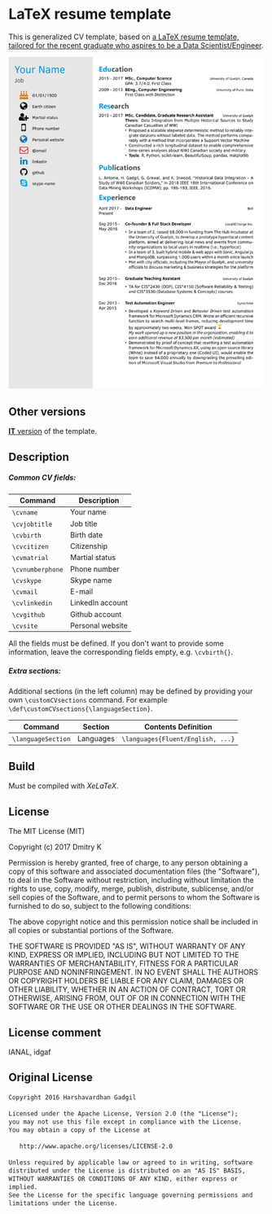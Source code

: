 # LaTeX resume template

This is generalized CV template, based on
[a LaTeX resume template, tailored for the recent graduate who aspires to be a Data Scientist/Engineer](https://github.com/opensorceror/Data-Engineer-Resume-LaTeX).

![Example](template.png)

## Other versions

[**IT** version](https://github.com/fehu/20secCV/tree/IT) of the template.

## Description

##### Common CV fields:

Command | Description
--- | ---
`\cvname`     | Your name
`\cvjobtitle` | Job title
`\cvbirth`    | Birth date
`\cvcitizen`  | Citizenship
`\cvmatrial`  | Martial status
`\cvnumberphone` | Phone number
`\cvskype`    | Skype name
`\cvmail`     | E-mail
`\cvlinkedin` | LinkedIn account
`\cvgithub`   | Github account
`\cvsite`     | Personal website

All the fields must be defined. If you don't want to provide some information,
leave the corresponding fields empty, e.g. `\cvbirth{}`.

##### Extra sections:

Additional sections (in the left column) may be defined by providing your own
`\customCVsections` command. For example `\def\customCVsections{\languageSection}`.

Command | Section | Contents Definition
--- | --- | ---
`\languageSection` | Languages | `\languages{Fluent/English, ...}`

## Build

Must be compiled with *XeLaTeX*.

## License

The MIT License (MIT)

Copyright (c) 2017 Dmitry K

Permission is hereby granted, free of charge, to any person obtaining a copy
of this software and associated documentation files (the "Software"), to deal
in the Software without restriction, including without limitation the rights
to use, copy, modify, merge, publish, distribute, sublicense, and/or sell
copies of the Software, and to permit persons to whom the Software is
furnished to do so, subject to the following conditions:

The above copyright notice and this permission notice shall be included in
all copies or substantial portions of the Software.

THE SOFTWARE IS PROVIDED "AS IS", WITHOUT WARRANTY OF ANY KIND, EXPRESS OR
IMPLIED, INCLUDING BUT NOT LIMITED TO THE WARRANTIES OF MERCHANTABILITY,
FITNESS FOR A PARTICULAR PURPOSE AND NONINFRINGEMENT. IN NO EVENT SHALL THE
AUTHORS OR COPYRIGHT HOLDERS BE LIABLE FOR ANY CLAIM, DAMAGES OR OTHER
LIABILITY, WHETHER IN AN ACTION OF CONTRACT, TORT OR OTHERWISE, ARISING FROM,
OUT OF OR IN CONNECTION WITH THE SOFTWARE OR THE USE OR OTHER DEALINGS IN
THE SOFTWARE.

## License comment
IANAL, idgaf

## Original License

```
Copyright 2016 Harshavardhan Gadgil

Licensed under the Apache License, Version 2.0 (the "License");
you may not use this file except in compliance with the License.
You may obtain a copy of the License at

   http://www.apache.org/licenses/LICENSE-2.0

Unless required by applicable law or agreed to in writing, software
distributed under the License is distributed on an "AS IS" BASIS,
WITHOUT WARRANTIES OR CONDITIONS OF ANY KIND, either express or implied.
See the License for the specific language governing permissions and
limitations under the License.
```
